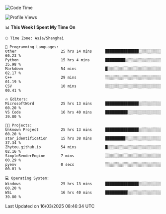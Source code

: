 <!--START_SECTION:waka-->
![Code Time](http://img.shields.io/badge/Code%20Time-2%2C414%20hrs%2049%20mins-blue)

![Profile Views](http://img.shields.io/badge/Profile%20Views-1-blue)

📊 **This Week I Spent My Time On** 

```text
🕑︎ Time Zone: Asia/Shanghai

💬 Programming Languages: 
Other                    25 hrs 14 mins      ███████████████░░░░░░░░░░   60.23 % 
Python                   15 hrs 4 mins       █████████░░░░░░░░░░░░░░░░   35.98 % 
Markdown                 54 mins             █░░░░░░░░░░░░░░░░░░░░░░░░   02.17 % 
C++                      29 mins             ░░░░░░░░░░░░░░░░░░░░░░░░░   01.19 % 
CSV                      10 mins             ░░░░░░░░░░░░░░░░░░░░░░░░░   00.41 % 

🔥 Editors: 
MicrosoftWord            25 hrs 13 mins      ███████████████░░░░░░░░░░   60.20 % 
VS Code                  16 hrs 40 mins      ██████████░░░░░░░░░░░░░░░   39.80 % 

🐱‍💻 Projects: 
Unknown Project          25 hrs 13 mins      ███████████████░░░░░░░░░░   60.20 % 
star_identification      15 hrs 38 mins      █████████░░░░░░░░░░░░░░░░   37.34 % 
Zhytou.github.io         54 mins             █░░░░░░░░░░░░░░░░░░░░░░░░   02.16 % 
SimpleRenderEngine       7 mins              ░░░░░░░░░░░░░░░░░░░░░░░░░   00.29 % 
pyenv                    0 secs              ░░░░░░░░░░░░░░░░░░░░░░░░░   00.01 % 

💻 Operating System: 
Windows                  25 hrs 13 mins      ███████████████░░░░░░░░░░   60.20 % 
WSL                      16 hrs 40 mins      ██████████░░░░░░░░░░░░░░░   39.80 % 
```


 Last Updated on 16/03/2025 08:46:34 UTC
<!--END_SECTION:waka-->